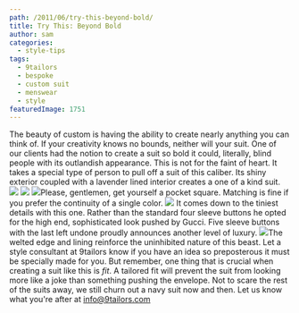```yaml
---
path: /2011/06/try-this-beyond-bold/
title: Try This: Beyond Bold
author: sam
categories: 
  - style-tips
tags: 
  - 9tailors
  - bespoke
  - custom suit
  - menswear
  - style
featuredImage: 1751
---
```

The beauty of custom is having the ability to create nearly anything you can think of. If your creativity knows no bounds, neither will your suit. One of our clients had the notion to create a suit so bold it could, literally, blind people with its outlandish appearance. This is not for the faint of heart. It takes a special type of person to pull off a suit of this caliber. Its shiny exterior coupled with a lavender lined interior creates a one of a kind suit. [![](http://4.bp.blogspot.com/-Rb0o8YfqV1A/Tfzc4kVbVCI/AAAAAAAAAck/0jjQ5va5uug/s400/jlau_chest.jpg)](http://4.bp.blogspot.com/-Rb0o8YfqV1A/Tfzc4kVbVCI/AAAAAAAAAck/0jjQ5va5uug/s1600/jlau_chest.jpg) [![](http://1.bp.blogspot.com/-VKzxEF8NLLQ/Tfzc5X89ruI/AAAAAAAAAc0/CWGurs5ZxtI/s400/jlau_sidesleeve.jpg)](http://1.bp.blogspot.com/-VKzxEF8NLLQ/Tfzc5X89ruI/AAAAAAAAAc0/CWGurs5ZxtI/s1600/jlau_sidesleeve.jpg) [![](http://1.bp.blogspot.com/-DvKzJtVpeaY/Tfzc49QH38I/AAAAAAAAAcs/d3zpSbXKwMw/s400/jlau_sidechest.jpg)](http://1.bp.blogspot.com/-DvKzJtVpeaY/Tfzc49QH38I/AAAAAAAAAcs/d3zpSbXKwMw/s1600/jlau_sidechest.jpg)Please, gentlemen, get yourself a pocket square. Matching is fine if you prefer the continuity of a single color. [![](http://1.bp.blogspot.com/-FWKiNQjc5Ts/Tfzc5tgkEqI/AAAAAAAAAc8/hjkOOXjVRCA/s400/jlau_sleeve.jpg)](http://1.bp.blogspot.com/-FWKiNQjc5Ts/Tfzc5tgkEqI/AAAAAAAAAc8/hjkOOXjVRCA/s1600/jlau_sleeve.jpg) [](http://3.bp.blogspot.com/-n0Dhm47jqes/TeugV-yeGGI/AAAAAAAAAZM/QbDI8yA9PdY/s1600/jarettwhole.jpg) It comes down to the tiniest details with this one. Rather than the standard four sleeve buttons he opted for the high end, sophisticated look pushed by Gucci. Five sleeve buttons with the last left undone proudly announces another level of luxury. [![](http://4.bp.blogspot.com/-YD0xG22aqrs/TeugVr60rkI/AAAAAAAAAZE/HH5r3UXG-mA/s400/jarettinsidewhole.jpg)](http://4.bp.blogspot.com/-YD0xG22aqrs/TeugVr60rkI/AAAAAAAAAZE/HH5r3UXG-mA/s1600/jarettinsidewhole.jpg)The welted edge and lining reinforce the uninhibited nature of this beast. Let a style consultant at 9tailors know if you have an idea so preposterous it must be specially made for you. But remember, one thing that is crucial when creating a suit like this is _fit_. A tailored fit will prevent the suit from looking more like a joke than something pushing the envelope. Not to scare the rest of the suits away, we still churn out a navy suit now and then. Let us know what you're after at info@9tailors.com